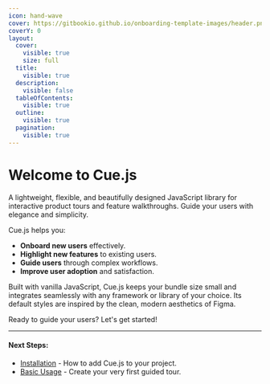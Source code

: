 ```yaml
---
icon: hand-wave
cover: https://gitbookio.github.io/onboarding-template-images/header.png
coverY: 0
layout:
  cover:
    visible: true
    size: full
  title:
    visible: true
  description:
    visible: false
  tableOfContents:
    visible: true
  outline:
    visible: true
  pagination:
    visible: true
---
```


# Welcome to Cue.js

A lightweight, flexible, and beautifully designed JavaScript library for interactive product tours and feature walkthroughs. Guide your users with elegance and simplicity.

Cue.js helps you:

* **Onboard new users** effectively.
* **Highlight new features** to existing users.
* **Guide users** through complex workflows.
* **Improve user adoption** and satisfaction.

Built with vanilla JavaScript, Cue.js keeps your bundle size small and integrates seamlessly with any framework or library of your choice. Its default styles are inspired by the clean, modern aesthetics of Figma.

Ready to guide your users? Let's get started!

***

#### Next Steps:

* [Installation](getting-started/installation.md) - How to add Cue.js to your project.
* [Basic Usage](getting-started/basic-usage.md) - Create your very first guided tour.

